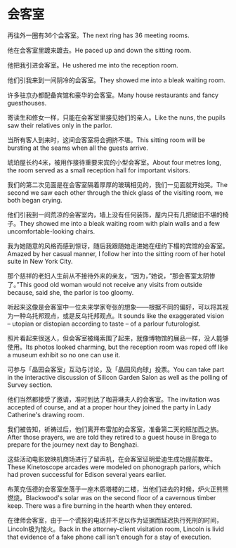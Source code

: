 # 会客室

<p><span class="chinese">再往外一圈有36个会客室。</span><span class="english">The next ring has 36 meeting rooms.</span></p>

<p><span class="chinese">他在会客室里踱来踱去。</span><span class="english">He paced up and down the sitting room.</span></p>

<p><span class="chinese">他把我引进会客室。</span><span class="english">He ushered me into the reception room.</span></p>

<p><span class="chinese">他们引我来到一间阴冷的会客室。</span><span class="english">They showed me into a bleak waiting room.</span></p>

<p><span class="chinese">许多驻京办都配备宾馆和豪华的会客室。</span><span class="english">Many house restaurants and fancy guesthouses.</span></p>

<p><span class="chinese">寄读生和修女一样，只能在会客室里接见她们的亲人。</span><span class="english">Like the nuns, the pupils saw their relatives only in the parlor.</span></p>

<p><span class="chinese">当所有客人到来时，这间会客室将会拥挤不堪。</span><span class="english">This sitting room will be bursting at the seams when all the guests arrive.</span></p>

<p><span class="chinese">琥珀屋长约4米，被用作接待重要来宾的小型会客室。</span><span class="english">About four metres long, the room served as a small reception hall for important visitors.</span></p>

<p><span class="chinese">我们的第二次见面是在会客室隔着厚厚的玻璃相见的，我们一见面就开始哭。</span><span class="english">The second we saw each other through the thick glass of the visiting room, we both began crying.</span></p>

<p><span class="chinese">他们引我到一间荒凉的会客室内，墙上没有任何装饰，屋内只有几把破旧不堪的椅子。</span><span class="english">They showed me into a bleak waiting room with plain walls and a few uncomfortable-looking chairs.</span></p>

<p><span class="chinese">我为她随意的风格而感到惊讶，随后我跟随她走进她在纽约下榻的宾馆的会客室。</span><span class="english">Amazed by her casual manner, I follow her into the sitting room of her hotel suite in New York City.</span></p>

<p><span class="chinese">那个慈祥的老妇人生前从不接待外来的亲友，“因为，”她说，“那会客室太阴惨了。”</span><span class="english">This good old woman would not receive any visits from outside because, said she, the parlor is too gloomy.</span></p>

<p><span class="chinese">听起来这像是会客室中一位未来学家夸张的想象——根据不同的偏好，可以将其视为一种乌托邦观点，或是反乌托邦观点。</span><span class="english">It sounds like the exaggerated vision – utopian or distopian according to taste – of a parlour futurologist.</span></p>

<p><span class="chinese">照片看起来很迷人，但会客室被绳索围了起来，就像博物馆的展品一样，没人能够使用。</span><span class="english">Its photos looked charming, but the reception room was roped off like a museum exhibit so no one can use it.</span></p>

<p><span class="chinese">可参与「晶园会客室」互动与讨论，及「晶园风向球」投票。</span><span class="english">You can take part in the interactive discussion of Silicon Garden Salon as well as the polling of Survey section.</span></p>

<p><span class="chinese">他们当然都接受了邀请，准时到达了咖苔琳夫人的会客室。</span><span class="english">The invitation was accepted of course, and at a proper hour they joined the party in Lady Catherine's drawing room.</span></p>

<p><span class="chinese">我们被告知，祈祷过后，他们离开布雷加的会客室，准备第二天的班加西之旅。</span><span class="english">After those prayers, we are told they retired to a guest house in Brega to prepare for the journey next day to Benghazi.</span></p>

<p><span class="chinese">这些活动电影放映机商场进行了留声机，在会客室证明爱迪生成功提前数年。</span><span class="english">These Kinetoscope arcades were modeled on phonograph parlors, which had proven successful for Edison several years earlier.</span></p>

<p><span class="chinese">布莱克伍德的会客室坐落于一座木质塔楼的二楼，当他们进去的时候，炉火正熊熊燃烧。</span><span class="english">Blackwood's solar was on the second floor of a cavernous timber keep. There was a fire burning in the hearth when they entered.</span></p>

<p><span class="chinese">在律师会客室，由于一个谎报的电话并不足以作为证据而延迟执行死刑的时间，Lincoln极为恼火。</span><span class="english">Back in the attorney-client visitation room, Lincoln is livid that evidence of a fake phone call isn’t enough for a stay of execution.</span></p>

